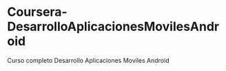 # Coursera-DesarrolloAplicacionesMovilesAndroid
Curso completo Desarrollo Aplicaciones Moviles Android
